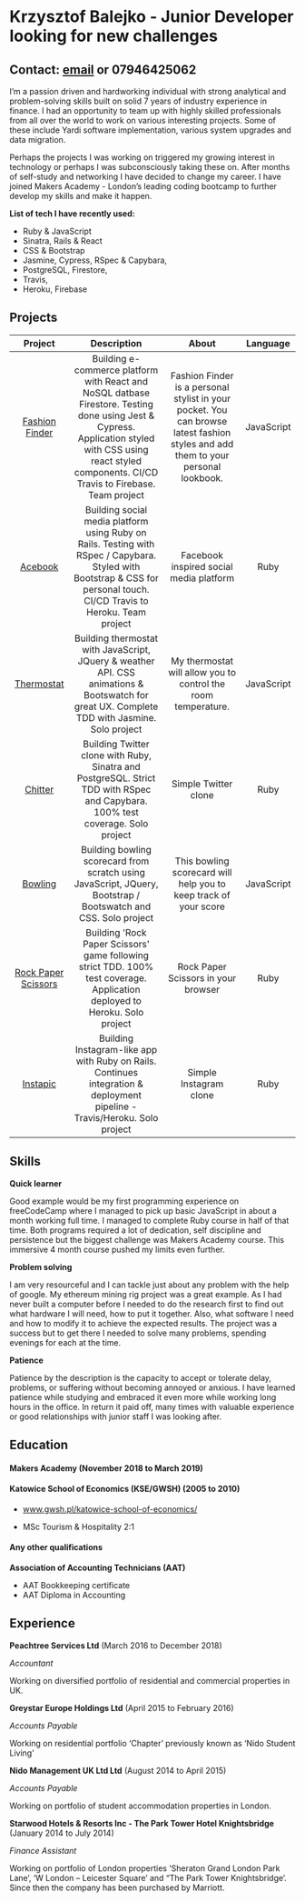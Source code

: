 # Krzysztof Balejko - Junior Developer looking for new challenges

## Contact: [email](mailto:chrisbalejko86@gmail.com) or 07946425062

I’m a passion driven and hardworking individual with strong analytical and problem-solving skills built on solid 7 years of industry experience in finance.
I had an opportunity to team up with highly skilled professionals from all over the world to work on various interesting projects. Some of these include Yardi software implementation, various system upgrades and data migration.

Perhaps the projects I was working on triggered my growing interest in technology or perhaps I was subconsciously taking these on. After months of self-study and networking I have decided to change my career. I have joined Makers Academy - London’s leading coding bootcamp to further develop my skills and make it happen.

**List of tech I have recently used:**

- Ruby & JavaScript
- Sinatra, Rails & React
- CSS & Bootstrap
- Jasmine, Cypress, RSpec & Capybara,
- PostgreSQL, Firestore,
- Travis,
- Heroku, Firebase

## Projects

|   Project    |   Description    | About      | Language        |
|:------------:|:----------------:|:------------:|:------------:|
|   [Fashion Finder](https://github.com/KrzysztofBalejko/fashion-finder)    |       Building e-commerce platform with React and NoSQL datbase Firestore. Testing done using Jest & Cypress. Application styled with CSS using react styled components. CI/CD Travis to Firebase. Team project           | Fashion Finder is a personal stylist in your pocket. You can browse latest fashion styles and add them to your personal lookbook.    |  JavaScript      |
|   [Acebook](https://github.com/KrzysztofBalejko/acebook-desk-warriors)    |       Building social media platform using Ruby on Rails. Testing with RSpec / Capybara. Styled with Bootstrap & CSS for personal touch. CI/CD Travis to Heroku. Team project           |     Facebook inspired social media platform         |Ruby      | 
|   [Thermostat](https://github.com/KrzysztofBalejko/thermostat)    |    Building thermostat with JavaScript, JQuery & weather API. CSS animations & Bootswatch for great UX. Complete TDD with Jasmine. Solo project              |       My thermostat will allow you to control the room temperature.       |JavaScript      |
|   [Chitter](https://github.com/KrzysztofBalejko/chitter-challenge)    |      Building Twitter clone with Ruby, Sinatra and PostgreSQL. Strict TDD with RSpec and Capybara. 100% test coverage. Solo project           |         Simple Twitter clone    |Ruby      |
|   [Bowling](https://github.com/KrzysztofBalejko/bowling-challenge)    |      Building bowling scorecard from scratch using JavaScript, JQuery, Bootstrap / Bootswatch and CSS. Solo project            |     This bowling scorecard will help you to keep track of your score         |JavaScript      |
|   [Rock Paper Scissors](https://github.com/KrzysztofBalejko/rps-challenge)    |     Building 'Rock Paper Scissors' game following strict TDD. 100% test coverage. Application deployed to Heroku. Solo project             |     Rock Paper Scissors in your browser         |Ruby      |
|   [Instapic](https://github.com/KrzysztofBalejko/instagram-challenge)    |       Building Instagram-like app with Ruby on Rails. Continues integration & deployment pipeline - Travis/Heroku. Solo project           |   Simple Instagram clone           |Ruby      |


## Skills

**Quick learner**

Good example would be my first programming experience on freeCodeCamp where I managed to pick up basic JavaScript in about a month working full time. I managed to complete Ruby course in half of that time. Both programs required a lot of dedication, self discipline and persistence but the biggest challenge was Makers Academy course. This immersive 4 month course pushed my limits even further.

**Problem solving**

I am very resourceful and I can tackle just about any problem with the help of google. My ethereum mining rig project was a great example. As I had never built a computer before I needed to do the research first to find out what hardware I will need, how to put it together. Also, what software I need and how to modify it to achieve the expected results. The project was a success but to get there I needed to solve many problems, spending evenings for each at the time.

**Patience**

Patience by the description is the capacity to accept or tolerate delay, problems, or suffering without becoming annoyed or anxious.
I have learned patience while studying and embraced it even more while working long hours in the office.
In return it paid off, many times with valuable experience or good relationships with junior staff I was looking after.

## Education

#### Makers Academy (November 2018 to March 2019)


#### Katowice School of Economics (KSE/GWSH) (2005 to 2010)
- www.gwsh.pl/katowice-school-of-economics/

- MSc Tourism & Hospitality 2:1

#### Any other qualifications

**Association of Accounting Technicians (AAT)**
- AAT Bookkeeping certificate
- AAT Diploma in Accounting

## Experience

**Peachtree Services Ltd** (March 2016 to December 2018)

*Accountant*

Working on diversified portfolio of residential and commercial properties in UK.

**Greystar Europe Holdings Ltd** (April 2015 to February 2016)

*Accounts Payable*

Working on residential portfolio ‘Chapter’ previously known as ‘Nido Student Living’

**Nido Management UK Ltd Ltd** (August 2014 to April 2015)

*Accounts Payable*

Working on portfolio of student accommodation properties in London.

**Starwood Hotels & Resorts Inc - The Park Tower Hotel Knightsbridge** (January 2014 to July 2014)

*Finance Assistant*

Working on portfolio of London properties ‘Sheraton Grand London Park Lane’, ‘W London – Leicester Square’ and “The Park Tower Knightsbridge’.
Since then the company has been purchased by Marriott.
